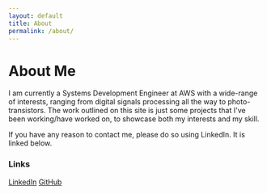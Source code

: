 ```yaml
---
layout: default
title: About
permalink: /about/
---
```


# About Me

I am currently a Systems Development Engineer at AWS with a wide-range of interests, ranging from digital signals processing all the way to photo-transistors. The work outlined on this site is just some projects that I've been working/have worked on, to showcase both my interests and my skill.

If you have any reason to contact me, please do so using LinkedIn. It is linked below.

### Links
[LinkedIn](https://www.linkedin.com/in/alimalik96/)
[GitHub](https://github.com/amalik18)